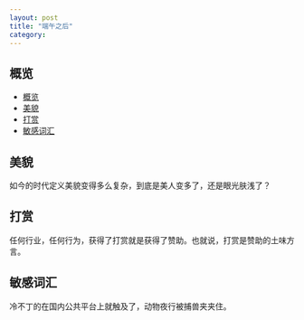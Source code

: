```yaml
---
layout: post
title: "端午之后"
category: 
---
```


## 概览

- [概览](#概览)
- [美貌](#美貌)
- [打赏](#打赏)
- [敏感词汇](#敏感词汇)


## 美貌

如今的时代定义美貌变得多么复杂，到底是美人变多了，还是眼光肤浅了？

## 打赏

任何行业，任何行为，获得了打赏就是获得了赞助。也就说，打赏是赞助的土味方言。

## 敏感词汇

冷不丁的在国内公共平台上就触及了，动物夜行被捕兽夹夹住。